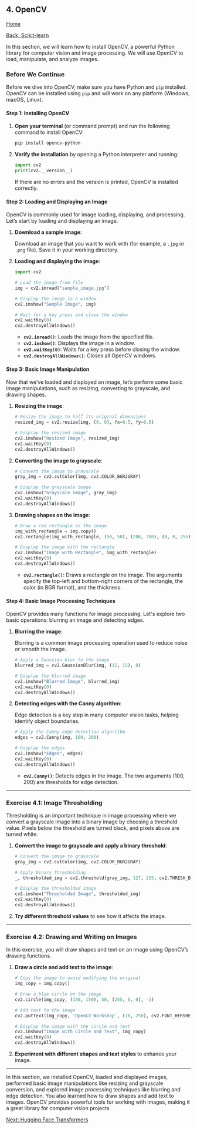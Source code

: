 ## 4. OpenCV

[Home](README.md)

[Back: Scikit-learn](03_scikit-learn.md)

In this section, we will learn how to install OpenCV, a powerful Python library for computer vision and image processing. We will use OpenCV to load, manipulate, and analyze images.

### Before We Continue

Before we dive into OpenCV, make sure you have Python and `pip` installed. OpenCV can be installed using `pip` and will work on any platform (Windows, macOS, Linux).

#### Step 1: Installing OpenCV

1. **Open your terminal** (or command prompt) and run the following command to install OpenCV:

   ```bash
   pip install opencv-python
   ```

2. **Verify the installation** by opening a Python interpreter and running:

   ```python
   import cv2
   print(cv2.__version__)
   ```

   If there are no errors and the version is printed, OpenCV is installed correctly.

#### Step 2: Loading and Displaying an Image

OpenCV is commonly used for image loading, displaying, and processing. Let’s start by loading and displaying an image.

1. **Download a sample image**:

   Download an image that you want to work with (for example, a `.jpg` or `.png` file). Save it in your working directory.

2. **Loading and displaying the image**:

   ```python
   import cv2

   # Load the image from file
   img = cv2.imread("sample_image.jpg")

   # Display the image in a window
   cv2.imshow("Sample Image", img)

   # Wait for a key press and close the window
   cv2.waitKey(0)
   cv2.destroyAllWindows()
   ```

   - **`cv2.imread()`**: Loads the image from the specified file.
   - **`cv2.imshow()`**: Displays the image in a window.
   - **`cv2.waitKey(0)`**: Waits for a key press before closing the window.
   - **`cv2.destroyAllWindows()`**: Closes all OpenCV windows.

#### Step 3: Basic Image Manipulation

Now that we’ve loaded and displayed an image, let’s perform some basic image manipulations, such as resizing, converting to grayscale, and drawing shapes.

1. **Resizing the image**:

   ```python
   # Resize the image to half its original dimensions
   resized_img = cv2.resize(img, (0, 0), fx=0.5, fy=0.5)

   # Display the resized image
   cv2.imshow("Resized Image", resized_img)
   cv2.waitKey(0)
   cv2.destroyAllWindows()
   ```

2. **Converting the image to grayscale**:

   ```python
   # Convert the image to grayscale
   gray_img = cv2.cvtColor(img, cv2.COLOR_BGR2GRAY)

   # Display the grayscale image
   cv2.imshow("Grayscale Image", gray_img)
   cv2.waitKey(0)
   cv2.destroyAllWindows()
   ```

3. **Drawing shapes on the image**:

   ```python
   # Draw a red rectangle on the image
   img_with_rectangle = img.copy()
   cv2.rectangle(img_with_rectangle, (50, 50), (200, 200), (0, 0, 255), 3)

   # Display the image with the rectangle
   cv2.imshow("Image with Rectangle", img_with_rectangle)
   cv2.waitKey(0)
   cv2.destroyAllWindows()
   ```

   - **`cv2.rectangle()`**: Draws a rectangle on the image. The arguments specify the top-left and bottom-right corners of the rectangle, the color (in BGR format), and the thickness.

#### Step 4: Basic Image Processing Techniques

OpenCV provides many functions for image processing. Let's explore two basic operations: blurring an image and detecting edges.

1. **Blurring the image**:

   Blurring is a common image processing operation used to reduce noise or smooth the image.

   ```python
   # Apply a Gaussian blur to the image
   blurred_img = cv2.GaussianBlur(img, (15, 15), 0)

   # Display the blurred image
   cv2.imshow("Blurred Image", blurred_img)
   cv2.waitKey(0)
   cv2.destroyAllWindows()
   ```

2. **Detecting edges with the Canny algorithm**:

   Edge detection is a key step in many computer vision tasks, helping identify object boundaries.

   ```python
   # Apply the Canny edge detection algorithm
   edges = cv2.Canny(img, 100, 200)

   # Display the edges
   cv2.imshow("Edges", edges)
   cv2.waitKey(0)
   cv2.destroyAllWindows()
   ```

   - **`cv2.Canny()`**: Detects edges in the image. The two arguments (100, 200) are thresholds for edge detection.

---

### Exercise 4.1: Image Thresholding

Thresholding is an important technique in image processing where we convert a grayscale image into a binary image by choosing a threshold value. Pixels below the threshold are turned black, and pixels above are turned white.

1. **Convert the image to grayscale and apply a binary threshold**:

   ```python
   # Convert the image to grayscale
   gray_img = cv2.cvtColor(img, cv2.COLOR_BGR2GRAY)

   # Apply binary thresholding
   _, thresholded_img = cv2.threshold(gray_img, 127, 255, cv2.THRESH_BINARY)

   # Display the thresholded image
   cv2.imshow("Thresholded Image", thresholded_img)
   cv2.waitKey(0)
   cv2.destroyAllWindows()
   ```

2. **Try different threshold values** to see how it affects the image.

---

### Exercise 4.2: Drawing and Writing on Images

In this exercise, you will draw shapes and text on an image using OpenCV’s drawing functions.

1. **Draw a circle and add text to the image**:

   ```python
   # Copy the image to avoid modifying the original
   img_copy = img.copy()

   # Draw a blue circle on the image
   cv2.circle(img_copy, (150, 150), 50, (255, 0, 0), -1)

   # Add text to the image
   cv2.putText(img_copy, 'OpenCV Workshop', (10, 250), cv2.FONT_HERSHEY_SIMPLEX, 1, (255, 255, 255), 2, cv2.LINE_AA)

   # Display the image with the circle and text
   cv2.imshow("Image with Circle and Text", img_copy)
   cv2.waitKey(0)
   cv2.destroyAllWindows()
   ```

2. **Experiment with different shapes and text styles** to enhance your image.

---

In this section, we installed OpenCV, loaded and displayed images, performed basic image manipulations like resizing and grayscale conversion, and explored image processing techniques like blurring and edge detection. You also learned how to draw shapes and add text to images. OpenCV provides powerful tools for working with images, making it a great library for computer vision projects.

[Next: Hugging Face Transformers](05_hugging_face_transformers.md)
